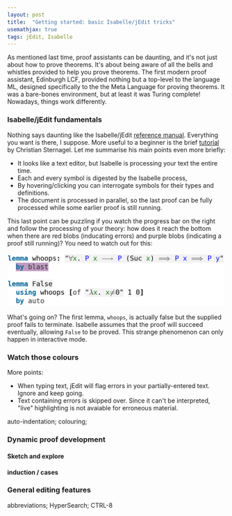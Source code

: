 ```yaml
---
layout: post
title:  "Getting started: basic Isabelle/jEdit tricks"
usemathjax: true 
tags: jEdit, Isabelle
---
```


As mentioned last time, proof assistants can be daunting, and it's not just about how to prove theorems. It's about being aware of all the bells and whistles provided to help you prove theorems. The first modern proof assistant, Edinburgh LCF, provided nothing but a top-level to the language ML, designed specifically to the the Meta Language for proving theorems. It was a bare-bones environment, but at least it was Turing complete! Nowadays, things work differently.

### Isabelle/jEdit fundamentals
 
Nothing says daunting like the Isabelle/jEdit
[reference manual](https://www.cl.cam.ac.uk/research/hvg/Isabelle/dist/Isabelle/doc/jedit.pdf). Everything you want is there, I suppose. More useful to a beginner is the brief [tutorial](https://arxiv.org/abs/1208.1368) by Christian Sternagel.
Let me summarise his main points even more briefly:

* It looks like a text editor, but Isabelle is processing your text the entire time.
* Each and every symbol is digested by the Isabelle process, 
* By hovering/clicking you can interrogate symbols for their types and definitions.
* The document is processed in parallel, so the last proof can be fully processed while some earlier proof is still running.

This last point can be puzzling if you watch the progress bar on the right and follow the processing of your theory: how does it reach the bottom when there are red blobs (inducating errors) and purple blobs (indicating a proof still running)? You need to watch out for this:

<img src="/images/looping-proof.png" alt="a proof of False?" width="500"/>

What's going on? The first lemma, `whoops`, is actually false but the supplied proof fails to terminate. Isabelle assumes that the proof will succeed eventually, allowing `False` to be proved. This strange phenomenon can only happen in interactive mode.

### Watch those colours

More points:

* When typing text, jEdit will flag errors in your partially-entered text. Ignore and keep going.
* Text containing errors is skipped over. Since it can't be interpreted, "live" highlighting is not avaiable for erroneous material.

auto-indentation; colouring; 


### Dynamic proof development


#### Sketch and explore

#### induction / cases

### General editing features

abbreviations; HyperSearch; CTRL-8